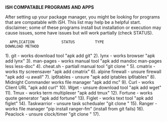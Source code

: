 **ISH COMPATABLE PROGRAMS AND APPS**

After setting up your package manager, you might be looking for programs that are compatable with iSH. This list may help be a helpful start.
disclaimer; some of these programs install but installation or execution may cause issues, some have issues but will work partially (check STATUS).


      APPLICATION            STATUS         TYPE                   DOWNLOAD METHOD

 1).  git             -      works          download tool          "apk add git"
 2).  lynx            -      works          browser                "apk add lynx"
 3).  man-pages       -      works          manual tool            "apk add mandoc man-pages less less-doc"
 4).  cheat.sh        -      partiall       manual tool            "git clone <link>"
 5).  cmatrix         -      works          tty screensaver        "apk add cmatrix"
 6).  alpine firewall -      unsure         firewall               "apk add -u awall"
 7).  ip6tables       -      unsure                                "apk add iptables ip6tables"
 8).  Midnight Commander     works          file manager           "apk add mc"
 9).  Curl            -      works          Client URL             "apk add curl"
 10). Wget            -      unsure         download tool          "apk add wget"
 11). Tmux            -      works          term multiplexer       "apk add tmux"
 12). Fortune         -      works          quote generator        "apk add fortune"
 13). Figlet          -      works          text tool              "apk add figlet"
 14). Taskwarrior     -      unsure         task schedualer        "git clone <link>"
 15). Ranger          -      works          file manager           "pip install ranger-fm" (install from git fails)
 16). Peaclock        -      unsure         clock/timer            "git clone <link>"
 17). 